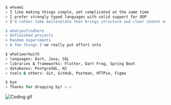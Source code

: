 ```bash
$ whoami
> I like making things simple, yet complicated at the same time
> I prefer strongly typed languages with solid support for OOP
> I'd rather take boilerplate that brings structure and clear intent over layers of abstraction

$ whatyoufindhere
> Unfinished projects
> Random experiments
> A few things I've really put effort into

$ whatiworkwith
> languages: Dart, Java, SQL
> libraries & frameworks: Flutter, Dart Frog, Spring Boot
> databases: PostgreSQL, H2
> tools & others: Git, GitHub, Postman, HTTPie, Figma

$ bye
> Thanks for dropping by! >.<
```
![Coding gif](https://media0.giphy.com/media/v1.Y2lkPTc5MGI3NjExb3VubjdtcXF6eGY4N2hiOWZmYnlvZ2FobTRmZTh2Mzlpb252bzV0MSZlcD12MV9pbnRlcm5hbF9naWZfYnlfaWQmY3Q9Zw/gXr3j6YAClXFfZABn5/giphy.gif)
